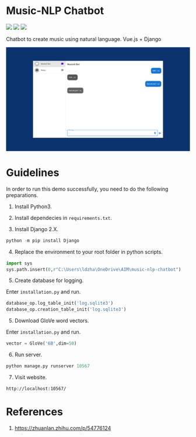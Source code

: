 # Music-NLP Chatbot

![](https://img.shields.io/badge/PyTorch-1.4%2B-yellow) ![](https://img.shields.io/badge/vue-2.0.8-red) ![](https://img.shields.io/badge/Django-3.1.1-green)

 Chatbot to create music using natural language. Vue.js + Django

![](preview.png)

# Guidelines

In order to run this demo successfully, you need to do the following preparations.

1. Install Python3.

2. Install dependecies in `requirements.txt`.

3. Install Django 2.X.

```python
python -m pip install Django
```

4. Replace the environment to your root folder in python scripts.

```python
import sys
sys.path.insert(0,r"C:\Users\ldzha\OneDrive\AIM\music-nlp-chatbot")

```

5. Create database for logging. 

Enter `installation.py` and run.

```python
database_op.log_table_init('log.sqlite3')
database_op.creation_table_init('log.sqlite3')
```

5. Download GloVe word vectors.

Enter `installation.py` and run.

```python
vector = GloVe('6B',dim=50)
```

6. Run server.

```python
python manage.py runserver 10567
```

7. Visit website.

```
http://localhost:10567/
```




# References

1. https://zhuanlan.zhihu.com/p/54776124